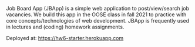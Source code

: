 Job Board App (JBApp) is a simple web application to post/view/search job vacancies. We build this app in the OOSE class in fall 2021 to practice with core concepts/technologies of web development. JBApp is frequently used in lectures and (coding) homework assignments.

Deployed at:
https://hw6-starter.herokuapp.com
